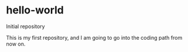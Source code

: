 # hello-world
Initial repository

This is my first repository, and I am going to go into the coding path from now on.

